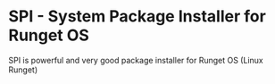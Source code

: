 # SPI - System Package Installer for Runget OS
SPI is powerful and very good package installer for Runget OS (Linux Runget)
